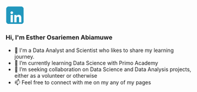 [![LinkedIn](https://github.com/Estar27/Estar27/blob/main/Untitled%20design%20(2).png?raw=true)](https://www.linkedin.com/in/esther-abiamuwe-972139224/)
 
### Hi, I'm Esther Osariemen Abiamuwe

- 👀 I'm a Data Analyst and Scientist who likes to share my learning journey.
- 🌱 I’m currently learning Data Science with Primo Academy
- 💞️ I’m seeking collaboration on Data Science and Data Analysis projects, either as a volunteer or otherwise
- 📫 Feel free to connect with me on my any of my pages

<!---
Estar27/Estar27 is a ✨ special ✨ repository because its `README.md` (this file) appears on your GitHub profile.
You can click the Preview link to take a look at your changes.
--->

